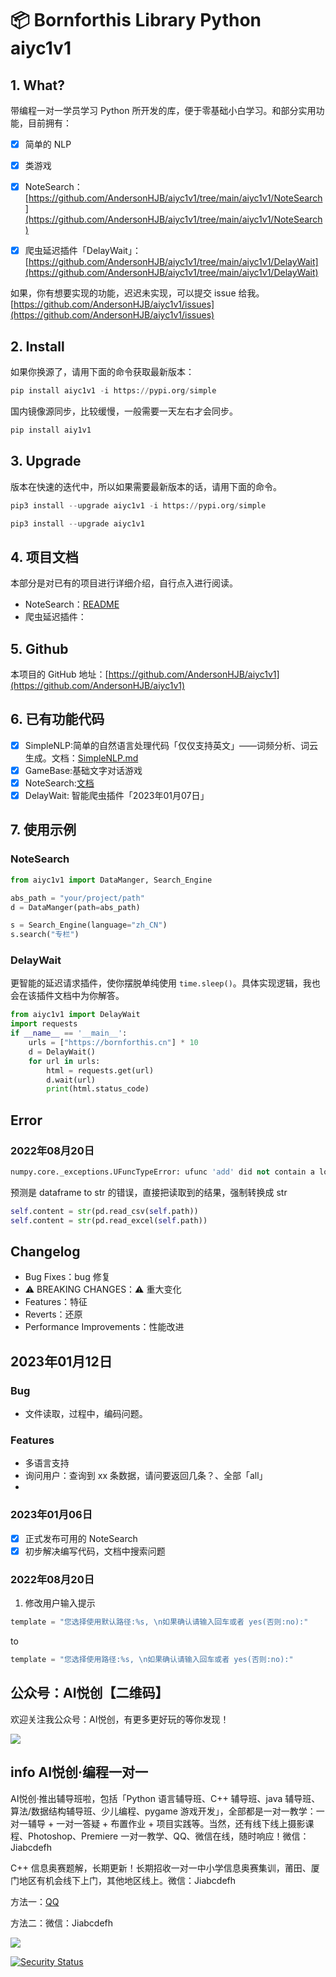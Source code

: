 # 📦 Bornforthis Library Python aiyc1v1

## 1. What?

带编程一对一学员学习 Python 所开发的库，便于零基础小白学习。和部分实用功能，目前拥有：

- [x] 简单的 NLP

- [x] 类游戏
- [x] NoteSearch：[https://github.com/AndersonHJB/aiyc1v1/tree/main/aiyc1v1/NoteSearch](https://github.com/AndersonHJB/aiyc1v1/tree/main/aiyc1v1/NoteSearch)
- [x] 爬虫延迟插件「DelayWait」：[https://github.com/AndersonHJB/aiyc1v1/tree/main/aiyc1v1/DelayWait](https://github.com/AndersonHJB/aiyc1v1/tree/main/aiyc1v1/DelayWait)

如果，你有想要实现的功能，迟迟未实现，可以提交 issue 给我。[https://github.com/AndersonHJB/aiyc1v1/issues](https://github.com/AndersonHJB/aiyc1v1/issues)



## 2. Install

如果你换源了，请用下面的命令获取最新版本：

```python
pip install aiyc1v1 -i https://pypi.org/simple
```

国内镜像源同步，比较缓慢，一般需要一天左右才会同步。

```python
pip install aiy1v1
```

## 3. Upgrade

版本在快速的迭代中，所以如果需要最新版本的话，请用下面的命令。

```python
pip3 install --upgrade aiyc1v1 -i https://pypi.org/simple
```

```python
pip3 install --upgrade aiyc1v1
```



## 4. 项目文档

本部分是对已有的项目进行详细介绍，自行点入进行阅读。

- NoteSearch：[README](https://github.com/AndersonHJB/aiyc1v1/blob/main/aiyc1v1/NoteSearch/README.md)
- 爬虫延迟插件：



## 5. Github

本项目的 GitHub 地址：[https://github.com/AndersonHJB/aiyc1v1](https://github.com/AndersonHJB/aiyc1v1)



## 6. 已有功能代码

- [x] SimpleNLP:简单的自然语言处理代码「仅仅支持英文」——词频分析、词云生成。文档：[SimpleNLP.md](./docs/SimpleNLP.md)
- [x] GameBase:基础文字对话游戏
- [x] NoteSearch:[文档](./aiyc1v1/NoteSearch/README.md)
- [x] DelayWait: 智能爬虫插件「2023年01月07日」

## 7. 使用示例

### NoteSearch

```python
from aiyc1v1 import DataManger, Search_Engine

abs_path = "your/project/path"
d = DataManger(path=abs_path)

s = Search_Engine(language="zh_CN")
s.search("专栏")
```



### DelayWait

更智能的延迟请求插件，使你摆脱单纯使用 `time.sleep()`。具体实现逻辑，我也会在该插件文档中为你解答。

```python
from aiyc1v1 import DelayWait
import requests
if __name__ == '__main__':
    urls = ["https://bornforthis.cn"] * 10
    d = DelayWait()
    for url in urls:
        html = requests.get(url)
        d.wait(url)
        print(html.status_code)
```
## Error

### 2022年08月20日

```python
numpy.core._exceptions.UFuncTypeError: ufunc 'add' did not contain a loop with signature matching types (dtype('float64'), dtype('<U1')) -> None
```

预测是 dataframe to str 的错误，直接把读取到的结果，强制转换成 str

```python
self.content = str(pd.read_csv(self.path))
self.content = str(pd.read_excel(self.path))
```





## Changelog

- Bug Fixes：bug 修复
-  ⚠ BREAKING CHANGES：⚠ 重大变化
- Features：特征
- Reverts：还原
- Performance Improvements：性能改进

## 2023年01月12日

### Bug

- 文件读取，过程中，编码问题。

### Features

- 多语言支持
- 询问用户：查询到 xx 条数据，请问要返回几条？、全部「all」
- 



### 2023年01月06日

- [x] 正式发布可用的 NoteSearch
- [x] 初步解决编写代码，文档中搜索问题

### 2022年08月20日

1. 修改用户输入提示
```python
template = "您选择使用默认路径:%s, \n如果确认请输入回车或者 yes(否则:no):"
```
to
```python
template = "您选择使用路径:%s, \n如果确认请输入回车或者 yes(否则:no):"
```
## 公众号：AI悦创【二维码】

欢迎关注我公众号：AI悦创，有更多更好玩的等你发现！

![](https://bornforthis.cn/gzh.jpg)

## info AI悦创·编程一对一

AI悦创·推出辅导班啦，包括「Python 语言辅导班、C++ 辅导班、java 辅导班、算法/数据结构辅导班、少儿编程、pygame 游戏开发」，全部都是一对一教学：一对一辅导 + 一对一答疑 + 布置作业 + 项目实践等。当然，还有线下线上摄影课程、Photoshop、Premiere 一对一教学、QQ、微信在线，随时响应！微信：Jiabcdefh

C++ 信息奥赛题解，长期更新！长期招收一对一中小学信息奥赛集训，莆田、厦门地区有机会线下上门，其他地区线上。微信：Jiabcdefh

方法一：[QQ](http://wpa.qq.com/msgrd?v=3&uin=1432803776&site=qq&menu=yes)

方法二：微信：Jiabcdefh


![](https://bornforthis.cn/zsxq.jpg)

[![Security Status](https://www.murphysec.com/platform3/v3/badge/1610659414206361600.svg?t=1)](https://www.murphysec.com/accept?code=6e60439b6c9115849c8c231139adc3f5&type=1&from=2&t=2)